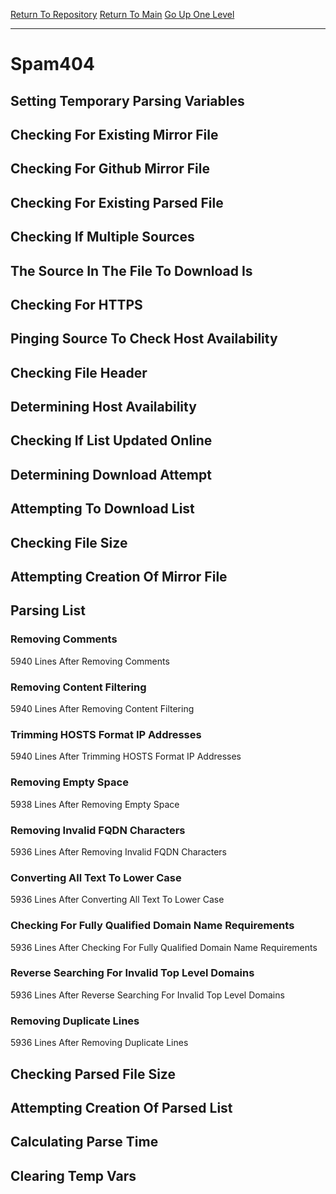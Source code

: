 [Return To Repository](https://github.com/deathbybandaid/piholeparser/)
[Return To Main](https://github.com/deathbybandaid/piholeparser/blob/master/RecentRunLogs/Mainlog.md)
[Go Up One Level](https://github.com/deathbybandaid/piholeparser/blob/master/RecentRunLogs/TopLevelScripts/30-Processing-Blacklists.md)
____________________________________
# Spam404
## Setting Temporary Parsing Variables
## Checking For Existing Mirror File
## Checking For Github Mirror File
## Checking For Existing Parsed File
## Checking If Multiple Sources
## The Source In The File To Download Is
## Checking For HTTPS
## Pinging Source To Check Host Availability
## Checking File Header
## Determining Host Availability
## Checking If List Updated Online
## Determining Download Attempt
## Attempting To Download List
## Checking File Size
## Attempting Creation Of Mirror File
## Parsing List
### Removing Comments
5940 Lines After Removing Comments
### Removing Content Filtering
5940 Lines After Removing Content Filtering
### Trimming HOSTS Format IP Addresses
5940 Lines After Trimming HOSTS Format IP Addresses
### Removing Empty Space
5938 Lines After Removing Empty Space
### Removing Invalid FQDN Characters
5936 Lines After Removing Invalid FQDN Characters
### Converting All Text To Lower Case
5936 Lines After Converting All Text To Lower Case
### Checking For Fully Qualified Domain Name Requirements
5936 Lines After Checking For Fully Qualified Domain Name Requirements
### Reverse Searching For Invalid Top Level Domains
5936 Lines After Reverse Searching For Invalid Top Level Domains
### Removing Duplicate Lines
5936 Lines After Removing Duplicate Lines
## Checking Parsed File Size
## Attempting Creation Of Parsed List
## Calculating Parse Time
## Clearing Temp Vars

